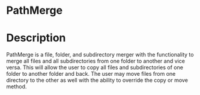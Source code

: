 # PathMerge

# Description

PathMerge is a file, folder, and subdirectory merger with the functionality to merge all files and all subdirectories from one folder to another and vice versa.  This will allow the user to copy all files and subdirectories of one folder to another folder and back.  The user may move files from one directory to the other as well with the ability to override the copy or move method.
